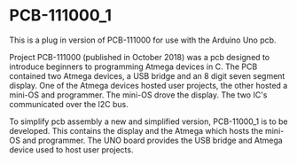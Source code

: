 # PCB-111000_1
This is a plug in version of PCB-111000 for use with the Arduino Uno pcb.

Project PCB-111000 (published in October 2018) was a pcb designed to introduce beginners to programming Atmega devices in C.
The PCB contained two Atmega devices, a USB bridge and an 8 digit seven segment display.
One of the Atmega devices hosted user projects, the other hosted a mini-OS and programmer.  The mini-OS drove the display.
The two IC's communicated over the I2C bus.

To simplify pcb assembly a new and simplified version, PCB-11000_1 is to be developed.
This contains the display and the Atmega which hosts the mini-OS and programmer.
The UNO board provides the USB bridge and Atmega device used to host user projects.
